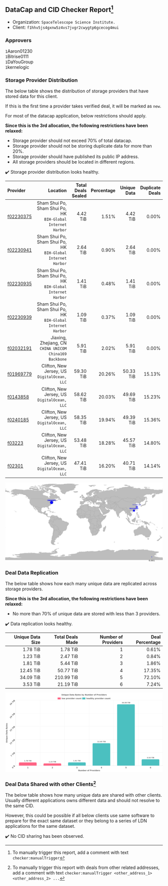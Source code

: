 ## DataCap and CID Checker Report[^1]
 - Organization: `SpaceTelescope Science Institute.`
 - Client: `f1hhv5js4gxnw5z4vs7jvgr2cwygtp6gcecog4mui`
### Approvers
`1`Aaron01230<br/>`1`Bitrise0111<br/>`1`DaYouGroup<br/>`1`kernelogic

### Storage Provider Distribution
The below table shows the distribution of storage providers that have stored data for this client.

If this is the first time a provider takes verified deal, it will be marked as `new`.

For most of the datacap application, below restrictions should apply.

**Since this is the 3rd allocation, the following restrictions have been relaxed:**
 - Storage provider should not exceed 70% of total datacap.
 - Storage provider should not be storing duplicate data for more than 20%.
 - Storage provider should have published its public IP address.
 - All storage providers should be located in different regions.

✔️ Storage provider distribution looks healthy.

| Provider                                              |                                                        Location | Total Deals Sealed | Percentage | Unique Data | Duplicate Deals |
| :---------------------------------------------------- | --------------------------------------------------------------: | -----------------: | ---------: | ----------: | --------------: |
| [f02230375](https://filfox.info/en/address/f02230375) | Sham Shui Po, Sham Shui Po, HK<br/>`BIH-Global Internet Harbor` |           4.42 TiB |      1.51% |    4.42 TiB |           0.00% |
| [f02230941](https://filfox.info/en/address/f02230941) | Sham Shui Po, Sham Shui Po, HK<br/>`BIH-Global Internet Harbor` |           2.64 TiB |      0.90% |    2.64 TiB |           0.00% |
| [f02230935](https://filfox.info/en/address/f02230935) | Sham Shui Po, Sham Shui Po, HK<br/>`BIH-Global Internet Harbor` |           1.41 TiB |      0.48% |    1.41 TiB |           0.00% |
| [f02230939](https://filfox.info/en/address/f02230939) | Sham Shui Po, Sham Shui Po, HK<br/>`BIH-Global Internet Harbor` |           1.09 TiB |      0.37% |    1.09 TiB |           0.00% |
| [f02032191](https://filfox.info/en/address/f02032191) |      Jiaxing, Zhejiang, CN<br/>`CHINA UNICOM China169 Backbone` |           5.91 TiB |      2.02% |    5.91 TiB |           0.00% |
| [f01969779](https://filfox.info/en/address/f01969779) |                 Clifton, New Jersey, US<br/>`DigitalOcean, LLC` |          59.30 TiB |     20.26% |   50.33 TiB |          15.13% |
| [f0143858](https://filfox.info/en/address/f0143858)   |                 Clifton, New Jersey, US<br/>`DigitalOcean, LLC` |          58.62 TiB |     20.03% |   49.69 TiB |          15.23% |
| [f0240185](https://filfox.info/en/address/f0240185)   |                 Clifton, New Jersey, US<br/>`DigitalOcean, LLC` |          58.35 TiB |     19.94% |   49.39 TiB |          15.36% |
| [f03223](https://filfox.info/en/address/f03223)       |                 Clifton, New Jersey, US<br/>`DigitalOcean, LLC` |          53.48 TiB |     18.28% |   45.57 TiB |          14.80% |
| [f02301](https://filfox.info/en/address/f02301)       |                 Clifton, New Jersey, US<br/>`DigitalOcean, LLC` |          47.41 TiB |     16.20% |   40.71 TiB |          14.14% |

<img src="https://raw.githubusercontent.com/data-preservation-programs/filplus-checker-assets/main/filecoin-project/filecoin-plus-large-datasets/issues/2054/1688968347440.png"/>

### Deal Data Replication
The below table shows how each many unique data are replicated across storage providers.


**Since this is the 3rd allocation, the following restrictions have been relaxed:**
- No more than 70% of unique data are stored with less than 3 providers.

✔️ Data replication looks healthy.

| Unique Data Size | Total Deals Made | Number of Providers | Deal Percentage |
| ---------------: | ---------------: | ------------------: | --------------: |
|         1.78 TiB |         1.78 TiB |                   1 |           0.61% |
|         1.23 TiB |         2.47 TiB |                   2 |           0.84% |
|         1.81 TiB |         5.44 TiB |                   3 |           1.86% |
|        12.45 TiB |        50.77 TiB |                   4 |          17.35% |
|        34.09 TiB |       210.99 TiB |                   5 |          72.10% |
|         3.53 TiB |        21.19 TiB |                   6 |           7.24% |

<img src="https://raw.githubusercontent.com/data-preservation-programs/filplus-checker-assets/main/filecoin-project/filecoin-plus-large-datasets/issues/2054/1688968348299.png"/>

### Deal Data Shared with other Clients[^3]
The below table shows how many unique data are shared with other clients.
Usually different applications owns different data and should not resolve to the same CID.

However, this could be possible if all below clients use same software to prepare for the exact same dataset or they belong to a series of LDN applications for the same dataset.

✔️ No CID sharing has been observed.

[^1]: To manually trigger this report, add a comment with text `checker:manualTrigger`

[^2]: Deals from those addresses are combined into this report as they are specified with `checker:manualTrigger`

[^3]: To manually trigger this report with deals from other related addresses, add a comment with text `checker:manualTrigger <other_address_1> <other_address_2> ...`
